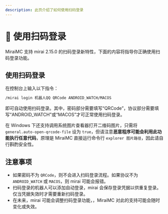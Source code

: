 ```yaml
---
description: 此页介绍了如何使用扫码登录
---
```


# 🏁 使用扫码登录
MiraiMC 支持 mirai 2.15.0 的扫码登录新特性，下面的内容将指导你正确使用扫码登录功能。

## 使用扫码登录
在控制台上输入以下指令：

```bash
/mirai login 机器人QQ QRCode ANDROID_WATCH/MACOS
```

即可自动使用扫码登录。其中，密码部分需要填写“QRCode”，协议部分需要填写“ANDROID_WATCH”或“MACOS”才可正常使用扫码登录。

在 Windows 下还支持调用系统图片查看器打开二维码图片，只需将 `general.auto-open-qrcode-file` 设为 `true`，但请注意**恶意程序可能会利用此功能执行任意代码**，原理是 MiraiMC 直接运行命令行 `explorer 图片路径`，因此请自行斟酌安全性。

## 注意事项
* 如果密码不为 `QRCode`，则不会进入扫码登录流程。如果协议不为 `ANDROID_WATCH` 或 `MACOS`，则 mirai 可能会报错。
* 扫码登录的机器人可以添加自动登录，mirai 会保存登录凭据以供重复登录。仅当凭据失效时才需要重新扫码登录。
* 在未来，mirai 可能会调整扫码登录功能，，MiraiMC 对此的支持可能会随时变化或失效。
